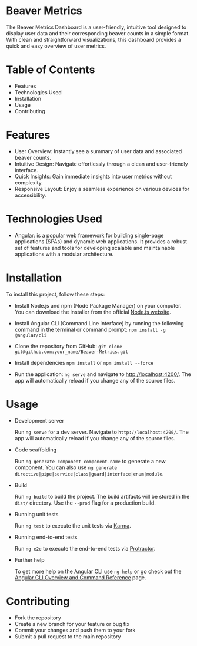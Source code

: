# Beaver Metrics

The Beaver Metrics Dashboard is a user-friendly, intuitive tool designed to display user data and their corresponding beaver counts in a simple format. With clean and straightforward visualizations, this dashboard provides a quick and easy overview of user metrics.

# Table of Contents

- Features
- Technologies Used
- Installation
- Usage
- Contributing

# Features

- User Overview: Instantly see a summary of user data and associated beaver counts.
- Intuitive Design: Navigate effortlessly through a clean and user-friendly interface.
- Quick Insights: Gain immediate insights into user metrics without complexity.
- Responsive Layout: Enjoy a seamless experience on various devices for accessibility.

# Technologies Used

- Angular: is a popular web framework for building single-page applications (SPAs) and dynamic web applications. It provides a robust set of features and tools for developing scalable and maintainable applications with a modular architecture.

# Installation

To install this project, follow these steps:

- Install Node.js and npm (Node Package Manager) on your computer. You can download the installer from the official [Node.js website](https://nodejs.org).

- Install Angular CLI (Command Line Interface) by running the following command in the terminal or command prompt:
  `npm install -g @angular/cli`

- Clone the repository from GitHub: `git clone git@github.com:your_name/Beaver-Metrics.git`

- Install dependencies `npm install` or `npm install --force`

- Run the application: `ng serve` and navigate to [http://localhost:4200/](http://localhost:4200/). The app will automatically reload if you change any of the source files.

# Usage

- Development server

  Run `ng serve` for a dev server. Navigate to `http://localhost:4200/`. The app will automatically reload if you change any of the source files.

- Code scaffolding

  Run `ng generate component component-name` to generate a new component. You can also use `ng generate directive|pipe|service|class|guard|interface|enum|module`.

- Build

  Run `ng build` to build the project. The build artifacts will be stored in the `dist/` directory. Use the `--prod` flag for a production build.

- Running unit tests

  Run `ng test` to execute the unit tests via [Karma](https://karma-runner.github.io).

- Running end-to-end tests

  Run `ng e2e` to execute the end-to-end tests via [Protractor](http://www.protractortest.org/).

- Further help

  To get more help on the Angular CLI use `ng help` or go check out the [Angular CLI Overview and Command Reference](https://angular.io/cli) page.

# Contributing

- Fork the repository
- Create a new branch for your feature or bug fix
- Commit your changes and push them to your fork
- Submit a pull request to the main repository
